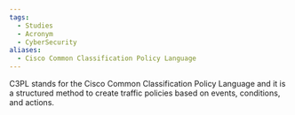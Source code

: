 ```yaml
---
tags:
  - Studies
  - Acronym
  - CyberSecurity
aliases:
  - Cisco Common Classification Policy Language
---
```

C3PL stands for the Cisco Common Classification Policy Language and it is a structured method to create traffic policies based on events, conditions, and actions.